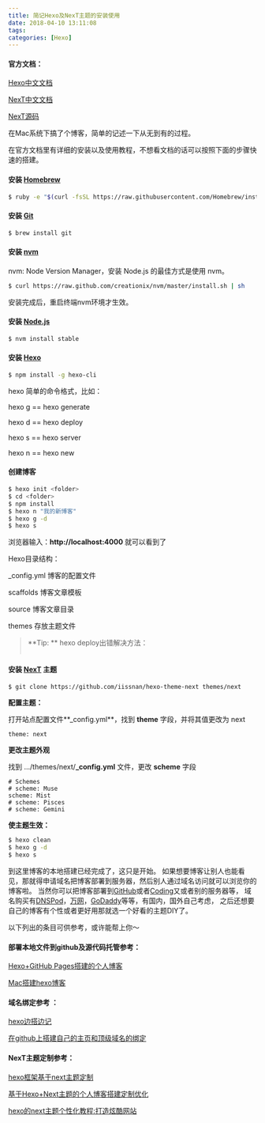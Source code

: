 ```yaml
---
title: 简记Hexo及NexT主题的安装使用
date: 2018-04-10 13:11:08
tags:
categories: [Hexo]
---
```

#### 官方文档：

[Hexo中文文档][1]

[NexT中文文档][2]

[NexT源码][3]

在Mac系统下搞了个博客，简单的记述一下从无到有的过程。

在官方文档里有详细的安装以及使用教程，不想看文档的话可以按照下面的步骤快速的搭建。

#### 安装 [Homebrew][16]
```bash
$ ruby -e "$(curl -fsSL https://raw.githubusercontent.com/Homebrew/install/master/install)"
```

#### 安装 [Git][17]
```bash
$ brew install git
```

#### 安装 [nvm][18]
nvm: Node Version Manager，安装 Node.js 的最佳方式是使用 nvm。
```bash
$ curl https://raw.github.com/creationix/nvm/master/install.sh | sh
```
安装完成后，重启终端nvm环境才生效。

#### 安装 [Node.js][19]
```bash
$ nvm install stable
```

#### 安装 [Hexo][20]
```bash
$ npm install -g hexo-cli
```
hexo 简单的命令格式，比如：

hexo g == hexo generate

hexo d == hexo deploy

hexo s == hexo server

hexo n == hexo new

#### 创建博客
```bash
$ hexo init <folder>
$ cd <folder>
$ npm install
$ hexo n "我的新博客"
$ hexo g -d
$ hexo s
```
浏览器输入：**http://localhost:4000** 就可以看到了

Hexo目录结构：

_config.yml  博客的配置文件

scaffolds      博客文章模板

source          博客文章目录

themes         存放主题文件

> **Tip: **   hexo deploy出错解决方法：
> ```$ npm install hexo-deployer-git --save
> ```

#### 安装 [NexT][3] 主题
```bash
$ git clone https://github.com/iissnan/hexo-theme-next themes/next
```
 **配置主题：**

打开站点配置文件**_config.yml**，找到 **theme** 字段，并将其值更改为 next
```
theme: next
```

 **更改主题外观**

  找到 .../themes/next/**_config.yml** 文件，更改 **scheme** 字段
```
# Schemes
# scheme: Muse
scheme: Mist
# scheme: Pisces
# scheme: Gemini
```

 **使主题生效：**
``` bash
$ hexo clean
$ hexo g -d
$ hexo s
```

到这里博客的本地搭建已经完成了，这只是开始。
如果想要博客让别人也能看见，那就得申请域名把博客部署到服务器，然后别人通过域名访问就可以浏览你的博客啦。
当然你可以把博客部署到[GitHub][11]或者[Coding][12]又或者别的服务器等，
域名购买有[DNSPod][13]，[万网][14]，[GoDaddy][15]等等，有国内，国外自己考虑，
之后还想要自己的博客有个性或者更好用那就选一个好看的主题DIY了。


以下列出的条目可供参考，或许能帮上你～

#### 部署本地文件到github及源代码托管参考：
[Hexo+GitHub Pages搭建的个人博客][4] 

[Mac搭建hexo博客][5]

#### 域名绑定参考 ：
[hexo边搭边记][6]

[在github上搭建自己的主页和顶级域名的绑定][7]

#### NexT主题定制参考：
[hexo框架基于next主题定制][8]

[基于Hexo+Next主题的个人博客搭建定制优化][9]   

[hexo的next主题个性化教程:打造炫酷网站][10] 

[1]: https://hexo.io/zh-cn/
[2]: http://theme-next.iissnan.com/getting-started.html
[3]: https://github.com/iissnan/hexo-theme-next
[4]: http://www.aisun.org/2017/09/hexo+github+pages/index.html
[5]: https://depthlove.github.io/2015/06/12/use-hexo-create-blog-in-mac/index.html
[6]: http://blog.sunnyxx.com/2014/02/27/hexo_startup/
[7]: https://blog.csdn.net/tyro_java/article/details/51348477
[8]: http://www.aisun.org/2017/10/hexo-next+dingzhi/index.html
[9]: https://blog.csdn.net/miaoqiucheng/article/details/72794165
[10]: http://shenzekun.cn/hexo%E7%9A%84next%E4%B8%BB%E9%A2%98%E4%B8%AA%E6%80%A7%E5%8C%96%E9%85%8D%E7%BD%AE%E6%95%99%E7%A8%8B.html
[11]: https://github.com/
[12]: https://coding.net/
[13]: https://www.dnspod.cn/
[14]: https://wanwang.aliyun.com/
[15]: https://sg.godaddy.com/
[16]: https://brew.sh/
[17]: https://git-scm.com/
[18]: https://github.com/creationix/nvm
[19]: https://nodejs.org/en/
[20]: https://hexo.io/
